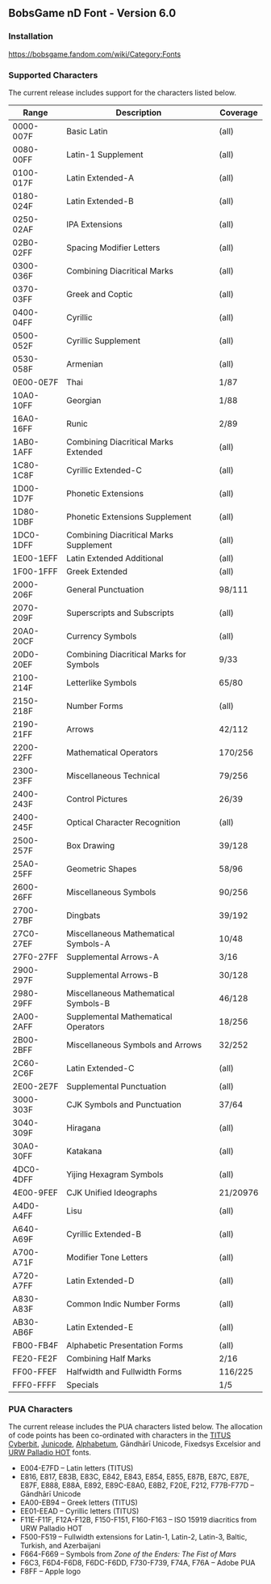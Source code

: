 ﻿## BobsGame nD Font - Version 6.0

### Installation
https://bobsgame.fandom.com/wiki/Category:Fonts

### Supported Characters
The current release includes support for the characters listed below.

| Range     | Description                             | Coverage |
|-----------|-----------------------------------------|----------|
| 0000-007F | Basic Latin                             | (all)    |
| 0080-00FF | Latin-1 Supplement                      | (all)    |
| 0100-017F | Latin Extended-A                        | (all)    |
| 0180-024F | Latin Extended-B                        | (all)    |
| 0250-02AF | IPA Extensions                          | (all)    |
| 02B0-02FF | Spacing Modifier Letters                | (all)    |
| 0300-036F | Combining Diacritical Marks             | (all)    |
| 0370-03FF | Greek and Coptic                        | (all)    |
| 0400-04FF | Cyrillic                                | (all)    |
| 0500-052F | Cyrillic Supplement                     | (all)    |
| 0530-058F | Armenian                                | (all)    |
| 0E00-0E7F | Thai                                    | 1/87     |
| 10A0-10FF | Georgian                                | 1/88     |
| 16A0-16FF | Runic                                   | 2/89     |
| 1AB0-1AFF | Combining Diacritical Marks Extended    | (all)    |
| 1C80-1C8F | Cyrillic Extended-C                     | (all)    |
| 1D00-1D7F | Phonetic Extensions                     | (all)    |
| 1D80-1DBF | Phonetic Extensions Supplement          | (all)    |
| 1DC0-1DFF | Combining Diacritical Marks Supplement  | (all)    |
| 1E00-1EFF | Latin Extended Additional               | (all)    |
| 1F00-1FFF | Greek Extended                          | (all)    |
| 2000-206F | General Punctuation                     | 98/111   |
| 2070-209F | Superscripts and Subscripts             | (all)    |
| 20A0-20CF | Currency Symbols                        | (all)    |
| 20D0-20EF | Combining Diacritical Marks for Symbols | 9/33     |
| 2100-214F | Letterlike Symbols                      | 65/80    |
| 2150-218F | Number Forms                            | (all)    |
| 2190-21FF | Arrows                                  | 42/112   |
| 2200-22FF | Mathematical Operators                  | 170/256  |
| 2300-23FF | Miscellaneous Technical                 | 79/256   |
| 2400-243F | Control Pictures                        | 26/39    |
| 2400-245F | Optical Character Recognition           | (all)    |
| 2500-257F | Box Drawing                             | 39/128   |
| 25A0-25FF | Geometric Shapes                        | 58/96    |
| 2600-26FF | Miscellaneous Symbols                   | 90/256   |
| 2700-27BF | Dingbats                                | 39/192   |
| 27C0-27EF | Miscellaneous Mathematical Symbols-A    | 10/48    |
| 27F0-27FF | Supplemental Arrows-A                   | 3/16     |
| 2900-297F | Supplemental Arrows-B                   | 30/128   |
| 2980-29FF | Miscellaneous Mathematical Symbols-B    | 46/128   |
| 2A00-2AFF | Supplemental Mathematical Operators     | 18/256   |
| 2B00-2BFF | Miscellaneous Symbols and Arrows        | 32/252   |
| 2C60-2C6F | Latin Extended-C                        | (all)    |
| 2E00-2E7F | Supplemental Punctuation                | (all)    |
| 3000-303F | CJK Symbols and Punctuation             | 37/64    |
| 3040-309F | Hiragana                                | (all)    |
| 30A0-30FF | Katakana                                | (all)    |
| 4DC0-4DFF | Yijing Hexagram Symbols                 | (all)    |
| 4E00-9FEF | CJK Unified Ideographs                  | 21/20976 |
| A4D0-A4FF | Lisu                                    | (all)    |
| A640-A69F | Cyrillic Extended-B                     | (all)    |
| A700-A71F | Modifier Tone Letters                   | (all)    |
| A720-A7FF | Latin Extended-D                        | (all)    |
| A830-A83F | Common Indic Number Forms               | (all)    |
| AB30-AB6F | Latin Extended-E                        | (all)    |
| FB00-FB4F | Alphabetic Presentation Forms           | (all)    |
| FE20-FE2F | Combining Half Marks                    | 2/16     |
| FF00-FFEF | Halfwidth and Fullwidth Forms           | 116/225  |
| FFF0-FFFF | Specials                                | 1/5      |

### PUA Characters
The current release includes the PUA characters listed below. The allocation of code points has been co-ordinated with characters in the [TITUS Cyberbit](http://titus.uni-frankfurt.de/), [Junicode](http://junicode.sourceforge.net/), [Alphabetum](http://guindo.pntic.mec.es/~jmag0042/alphaeng.html), Gāndhārī Unicode, Fixedsys Excelsior and [URW Palladio HOT](http://www.sanskritweb.net/) fonts.
* E004-E7FD – Latin letters (TITUS)
* E816, E817, E83B, E83C, E842, E843, E854, E855, E87B, E87C, E87E, E87F, E888, E88A, E892, E89C-E8A0, E8B2, F20E, F212, F77B-F77D – Gāndhārī Unicode
* EA00-EB94 – Greek letters (TITUS)
* EE01-EEAD – Cyrillic letters (TITUS)
* F11E-F11F, F12A-F12B, F150-F151, F160-F163 – ISO 15919 diacritics from URW Palladio HOT
* F500-F519 – Fullwidth extensions for Latin-1, Latin-2, Latin-3, Baltic, Turkish, and Azerbaijani
* F664-F669 – Symbols from *Zone of the Enders: The Fist of Mars*
* F6C3, F6D4-F6D8, F6DC-F6DD, F730-F739, F74A, F76A – Adobe PUA
* F8FF – Apple logo
